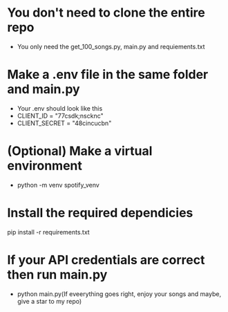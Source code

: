 # You don't need to clone the entire repo
- You only need the get_100_songs.py, main.py and requiements.txt

# Make a .env file in the same folder and main.py
- Your .env should look like this
- CLIENT_ID = "77csdk;nscknc"
- CLIENT_SECRET = "48cincucbn"

# (Optional) Make a virtual environment
- python -m venv spotify_venv

# Install the required dependicies
pip install -r requirements.txt

# If your API credentials are correct then run main.py
- python main.py(If eveerything goes right, enjoy your songs and maybe, give a star to my repo)
